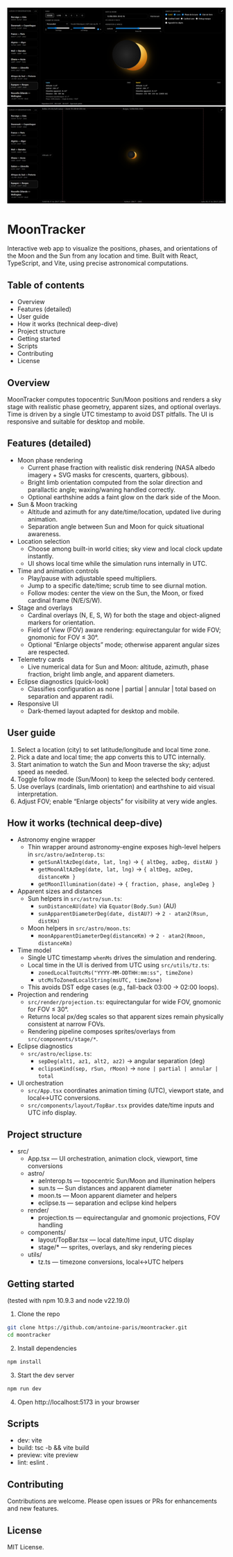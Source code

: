 ![Preview](preview.jpg)
![Preview 2](preview2.jpg)

# MoonTracker

Interactive web app to visualize the positions, phases, and orientations of the Moon and the Sun from any location and time. Built with React, TypeScript, and Vite, using precise astronomical computations.

## Table of contents

- Overview
- Features (detailed)
- User guide
- How it works (technical deep-dive)
- Project structure
- Getting started
- Scripts
- Contributing
- License

## Overview

MoonTracker computes topocentric Sun/Moon positions and renders a sky stage with realistic phase geometry, apparent sizes, and optional overlays. Time is driven by a single UTC timestamp to avoid DST pitfalls. The UI is responsive and suitable for desktop and mobile.

## Features (detailed)

- Moon phase rendering
  - Current phase fraction with realistic disk rendering (NASA albedo imagery + SVG masks for crescents, quarters, gibbous).
  - Bright limb orientation computed from the solar direction and parallactic angle; waxing/waning handled correctly.
  - Optional earthshine adds a faint glow on the dark side of the Moon.
- Sun & Moon tracking
  - Altitude and azimuth for any date/time/location, updated live during animation.
  - Separation angle between Sun and Moon for quick situational awareness.
- Location selection
  - Choose among built-in world cities; sky view and local clock update instantly.
  - UI shows local time while the simulation runs internally in UTC.
- Time and animation controls
  - Play/pause with adjustable speed multipliers.
  - Jump to a specific date/time; scrub time to see diurnal motion.
  - Follow modes: center the view on the Sun, the Moon, or fixed cardinal frame (N/E/S/W).
- Stage and overlays
  - Cardinal overlays (N, E, S, W) for both the stage and object-aligned markers for orientation.
  - Field of View (FOV) aware rendering: equirectangular for wide FOV; gnomonic for FOV ≤ 30°.
  - Optional “Enlarge objects” mode; otherwise apparent angular sizes are respected.
- Telemetry cards
  - Live numerical data for Sun and Moon: altitude, azimuth, phase fraction, bright limb angle, and apparent diameters.
- Eclipse diagnostics (quick-look)
  - Classifies configuration as none | partial | annular | total based on separation and apparent radii.
- Responsive UI
  - Dark-themed layout adapted for desktop and mobile.

## User guide

1) Select a location (city) to set latitude/longitude and local time zone.
2) Pick a date and local time; the app converts this to UTC internally.
3) Start animation to watch the Sun and Moon traverse the sky; adjust speed as needed.
4) Toggle follow mode (Sun/Moon) to keep the selected body centered.
5) Use overlays (cardinals, limb orientation) and earthshine to aid visual interpretation.
6) Adjust FOV; enable “Enlarge objects” for visibility at very wide angles.

## How it works (technical deep-dive)

- Astronomy engine wrapper
  - Thin wrapper around astronomy-engine exposes high-level helpers in `src/astro/aeInterop.ts`:
    - `getSunAltAzDeg(date, lat, lng)` → `{ altDeg, azDeg, distAU }`
    - `getMoonAltAzDeg(date, lat, lng)` → `{ altDeg, azDeg, distanceKm }`
    - `getMoonIllumination(date)` → `{ fraction, phase, angleDeg }`
- Apparent sizes and distances
  - Sun helpers in `src/astro/sun.ts`:
    - `sunDistanceAU(date)` via `Equator(Body.Sun)` (AU)
    - `sunApparentDiameterDeg(date, distAU?)` → `2 · atan2(Rsun, distKm)`
  - Moon helpers in `src/astro/moon.ts`:
    - `moonApparentDiameterDeg(distanceKm)` → `2 · atan2(Rmoon, distanceKm)`
- Time model
  - Single UTC timestamp `whenMs` drives the simulation and rendering.
  - Local time in the UI is derived from UTC using `src/utils/tz.ts`:
    - `zonedLocalToUtcMs("YYYY-MM-DDTHH:mm:ss", timeZone)`
    - `utcMsToZonedLocalString(msUTC, timeZone)`
  - This avoids DST edge cases (e.g., fall-back 03:00 → 02:00 loops).
- Projection and rendering
  - `src/render/projection.ts`: equirectangular for wide FOV, gnomonic for FOV ≤ 30°.
  - Returns local px/deg scales so that apparent sizes remain physically consistent at narrow FOVs.
  - Rendering pipeline composes sprites/overlays from `src/components/stage/*`.
- Eclipse diagnostics
  - `src/astro/eclipse.ts`:
    - `sepDeg(alt1, az1, alt2, az2)` → angular separation (deg)
    - `eclipseKind(sep, rSun, rMoon)` → `none | partial | annular | total`
- UI orchestration
  - `src/App.tsx` coordinates animation timing (UTC), viewport state, and local↔UTC conversions.
  - `src/components/layout/TopBar.tsx` provides date/time inputs and UTC info display.

## Project structure

- src/
  - App.tsx — UI orchestration, animation clock, viewport, time conversions
  - astro/
    - aeInterop.ts — topocentric Sun/Moon and illumination helpers
    - sun.ts — Sun distances and apparent diameter
    - moon.ts — Moon apparent diameter and helpers
    - eclipse.ts — separation and eclipse kind helpers
  - render/
    - projection.ts — equirectangular and gnomonic projections, FOV handling
  - components/
    - layout/TopBar.tsx — local date/time input, UTC display
    - stage/* — sprites, overlays, and sky rendering pieces
  - utils/
    - tz.ts — timezone conversions, local↔UTC helpers

## Getting started
(tested with npm 10.9.3 and node v22.19.0)

1) Clone the repo

```sh
git clone https://github.com/antoine-paris/moontracker.git
cd moontracker
```

2) Install dependencies

```sh
npm install
```

3) Start the dev server

```sh
npm run dev
```

4) Open http://localhost:5173 in your browser

## Scripts

- dev: vite
- build: tsc -b && vite build
- preview: vite preview
- lint: eslint .

## Contributing

Contributions are welcome. Please open issues or PRs for enhancements and new features.

## License

MIT License.

